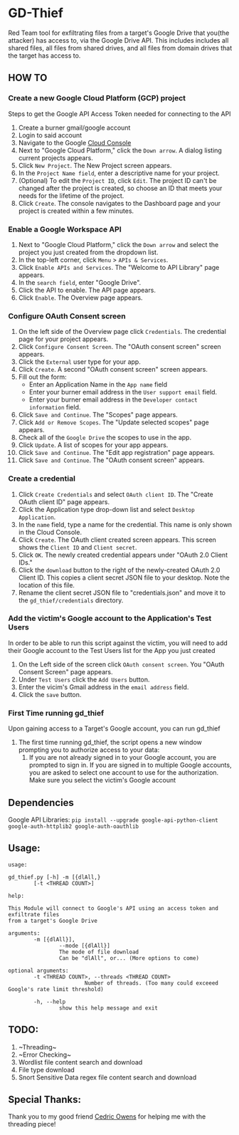 # GD-Thief
Red Team tool for exfiltrating files from a target's Google Drive that you(the attacker) has access to, via the Google Drive API.
This includes includes all shared files, all files from shared drives, and all files from domain drives that the target
has access to.
## HOW TO
### Create a new Google Cloud Platform (GCP) project
Steps to get the Google API Access Token needed for connecting to the API
1.  Create a burner gmail/google account
2.  Login to said account
3.  Navigate to the Google [Cloud Console](https://console.cloud.google.com/)
4.  Next to "Google Cloud Platform," click the `Down arrow`. A dialog listing current projects appears.
5.  Click `New Project`. The New Project screen appears.
6.  In the `Project Name field`, enter a descriptive name for your project.
7.  (Optional) To edit the `Project ID`, click `Edit`. The project ID can't be
  changed after the project is created, so choose an ID that meets your needs for
  the lifetime of the project.
8.  Click `Create`. The console navigates to the Dashboard page and your project is created within a few minutes.
### Enable a Google Workspace API
1.  Next to "Google Cloud Platform," click the `Down arrow` and select the project
  you just created from the dropdown list.
2.  In the top-left corner, click `Menu` > `APIs & Services`.
3.  Click `Enable APIs and Services`. The "Welcome to API Library" page appears.
4.  In the `search field`, enter "Google Drive".
5.  Click the API to enable. The API page appears.
6.  Click `Enable`. The Overview page appears.
###  Configure OAuth Consent screen
1.  On the left side of the Overview page click `Credentials`. The credential
page for your project appears.
2.  Click `Configure Consent Screen`. The "OAuth consent screen" screen appears.
3.  Click the `External` user type for your app.
4.  Click `Create`. A second "OAuth consent screen" screen appears.
5.  Fill out the form:
    - Enter an Application Name in the `App name` field
    - Enter your burner email address in the `User support email` field.
    - Enter your burner email address in the `Developer contact information` field.
6.  Click `Save and Continue`. The "Scopes" page appears.
7.  Click `Add or Remove Scopes`. The "Update selected scopes" page appears.
8.  Check all of the `Google Drive` the scopes to use in the app.
9.  Click `Update`. A list of scopes for your app appears.
10. Click `Save and Continue`. The "Edit app registration" page appears.
11. Click `Save and Continue`. The "OAuth consent screen" appears.
### Create a credential
1.  Click `Create Credentials` and select `OAuth client ID`. The "Create OAuth
  client ID" page appears.
2.  Click the Application type drop-down list and select `Desktop Application`.
3.  In the `name` field, type a name for the credential. This name is only shown
  in the Cloud Console.
4.  Click `Create`. The OAuth client created screen appears. This screen shows
  the `Client ID` and `Client secret`.
5.  Click `OK`. The newly created credential appears under "OAuth 2.0 Client IDs."
6.  Click the `download` button to the right of the newly-created OAuth 2.0
  Client ID. This copies a client secret JSON file to your desktop. Note the
  location of this file.
7.  Rename the client secret JSON file to "credentials.json" and move it to the
  `gd_thief/credentials` directory.
### Add the victim's Google account to the Application's Test Users
In order to be able to run this script against the victim, you will need to add
their Google account to the Test Users list for the App you just created
1.  On the Left side of the screen click `OAuth consent screen`.  You "OAuth
  Consent Screen" page appears.
2.  Under `Test Users` click the `Add Users` button.
3.  Enter the vicim's Gmail address in the `email address` field.
4.  Click the `save` button.
### First Time running gd_thief
Upon gaining access to a Target's Google account, you can run gd_thief
1.  The first time running gd_thief, the script opens a new window prompting you
to authorize access to your data:
    1.  If you are not already signed in to your Google account, you are
      prompted to sign in. If you are signed in to multiple Google accounts, you
      are asked to select one account to use for the authorization.  Make sure
      you select the victim's Google account


## Dependencies
Google API Libraries: `pip install --upgrade google-api-python-client google-auth-httplib2 google-auth-oauthlib`
## Usage:
```
usage:

gd_thief.py [-h] -m [{dlAll,}
        [-t <THREAD COUNT>]

help:

This Module will connect to Google's API using an access token and exfiltrate files
from a target's Google Drive

arguments:
        -m [{dlAll}],
                --mode [{dlAll}]
                The mode of file download
                Can be "dlAll", or... (More options to come)

optional arguments:
        -t <THREAD COUNT>, --threads <THREAD COUNT>
                        Number of threads. (Too many could exceeed Google's rate limit threshold)

        -h, --help
                show this help message and exit
```
## TODO:
1.  ~Threading~
2.  ~Error Checking~
3.  Wordlist file content search and download
4.  File type download
5.  Snort Sensitive Data regex file content search and download
## Special Thanks:
Thank you to my good friend [Cedric Owens](https://github.com/cedowens) for helping me with the threading piece!
